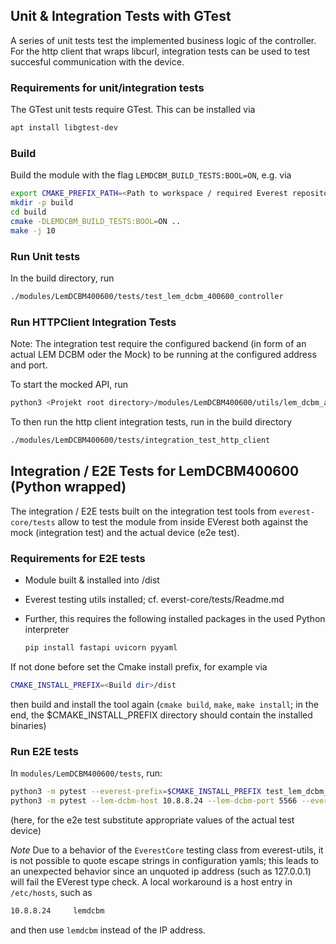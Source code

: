 ## Unit & Integration Tests with GTest

A series of unit tests test the implemented business logic of the controller. For the http client that wraps
libcurl, integration tests can be used to test succesful communication with the device.

### Requirements for unit/integration tests

The GTest unit tests require GTest. This can be installed via
```bash
apt install libgtest-dev
```

### Build

Build the module with the flag `LEMDCBM_BUILD_TESTS:BOOL=ON`, e.g. via

```bash
export CMAKE_PREFIX_PATH=<Path to workspace / required Everest repositories>
mkdir -p build
cd build
cmake -DLEMDCBM_BUILD_TESTS:BOOL=ON .. 
make -j 10 
```

### Run Unit tests

In the build directory, run
```bash
./modules/LemDCBM400600/tests/test_lem_dcbm_400600_controller
```

### Run HTTPClient Integration Tests

Note: The integration test require the configured backend (in form of an actual LEM DCBM oder the Mock) to be running
at the configured address and port.

To start the mocked API, run 
```bash
python3 <Projekt root directory>/modules/LemDCBM400600/utils/lem_dcbm_api_mock/main.py 
```

To then run the http client integration tests, run in the build directory
```bash
./modules/LemDCBM400600/tests/integration_test_http_client
```
## Integration / E2E Tests for LemDCBM400600 (Python wrapped)

The integration / E2E tests built on the integration test tools from  `everest-core/tests` allow to test
the module from inside EVerest both against the mock (integration test) and the actual device (e2e test).

### Requirements for E2E tests

-  Module built & installed into <Build dir>/dist

-  Everest testing utils installed; cf. everst-core/tests/Readme.md

-  Further, this requires the following installed packages in the used Python interpreter
    ```bash
    pip install fastapi uvicorn pyyaml
    ```

If not done before  set the Cmake install prefix, for example via
```bash
CMAKE_INSTALL_PREFIX=<Build dir>/dist
```
then build and install the tool again (`cmake build`, `make`, `make install`; in the end, the $CMAKE_INSTALL_PREFIX directory
should contain the installed binaries)

### Run E2E tests

In `modules/LemDCBM400600/tests`, run:
```bash
python3 -m pytest --everest-prefix=$CMAKE_INSTALL_PREFIX test_lem_dcbm_400_600_sil.py
python3 -m pytest --lem-dcbm-host 10.8.8.24 --lem-dcbm-port 5566 --everest-prefix=$CMAKE_INSTALL_PREFIX test_lem_dcbm_400_600_e2e.py
```
(here, for the e2e test substitute appropriate values of the actual test device)

*Note* Due to a behavior of the `EverestCore` testing class from everest-utils, it is not possible 
to quote escape strings in configuration yamls; this leads to an unexpected behavior since an unquoted
ip address (such as 127.0.0.1) will fail the EVerest type check. A local workaround is a
host entry in `/etc/hosts`, such as
```bash
10.8.8.24     lemdcbm
```
and then use `lemdcbm` instead of the IP address.
